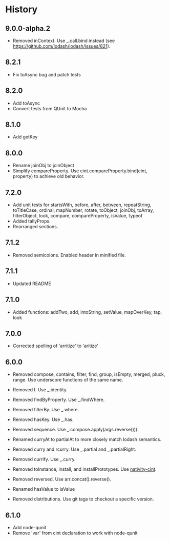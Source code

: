 # History

## 9.0.0-alpha.2
- Removed inContext. Use _.call.bind instead (see https://github.com/lodash/lodash/issues/821).

## 8.2.1
- Fix toAsync bug and patch tests

## 8.2.0
- Add toAsync
- Convert tests from QUnit to Mocha

## 8.1.0
- Add getKey

## 8.0.0
- Rename joinObj to joinObject
- Simplify compareProperty. Use cint.compareProperty.bind(cint, property) to achieve old behavior.

## 7.2.0
- Add unit tests for startsWith, before, after, between, repeatString, toTitleCase, ordinal, mapNumber, rotate, toObject, joinObj, toArray, filterObject, look, compare, compareProperty, isValue, typeof
- Added tallyProps.
- Rearranged sections.

## 7.1.2
- Removed semicolons. Enabled header in minified file.

## 7.1.1
- Updated README

## 7.1.0
- Added functions: addTwo, add, intoString, setValue, mapOverKey, tap, look

## 7.0.0
- Corrected spelling of 'arritize' to 'aritize'

## 6.0.0
- Removed compose, contains, filter, find, group, isEmpty, merged, pluck, range. Use underscore functions of the same name.
- Removed I. Use _.identity.
- Removed findByProperty. Use _.findWhere.
- Removed filterBy. Use _.where.
- Removed hasKey. Use _.has.
- Removed sequence. Use _.compose.apply(args.reverse())).
- Renamed curryAt to partialAt to more closely match lodash semantics.
- Removed curry and rcurry. Use _.partial and _.partialRight.
- Removed currify. Use _.curry.
- Removed toInstance, install, and installPrototypes. Use [nativity-cint](https://github.com/raineorshine/nativity-cint).
- Removed reversed. Use arr.concat().reverse().
- Renamed hasValue to isValue

- Removed distributions. Use git tags to checkout a specific version.

## 6.1.0
- Add node-qunit
- Remove 'var' from cint declaration to work with node-qunit
